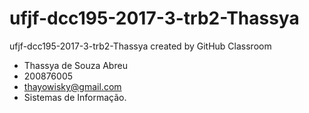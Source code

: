 # ufjf-dcc195-2017-3-trb2-Thassya
ufjf-dcc195-2017-3-trb2-Thassya created by GitHub Classroom
- Thassya de Souza Abreu
- 200876005
- thayowisky@gmail.com
- Sistemas de Informação.
